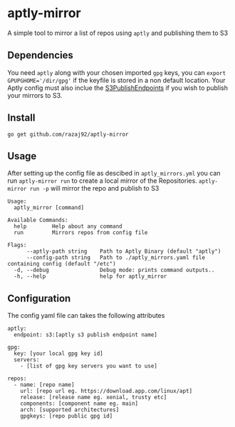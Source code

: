 # aptly-mirror

A simple tool to mirror a list of repos using `aptly` and publishing them to S3

## Dependencies

You need `aptly` along with your chosen imported `gpg` keys, you can `export GPUPGHOME='/dir/gpg'` if the keyfile is stored in a non default location. Your Aptly config must also inclue the [S3PublishEndpoints](https://www.aptly.info/doc/configuration/) if you wish to publish your mirrors to S3.

## Install

`go get github.com/razaj92/aptly-mirror`

## Usage

After setting up the config file as descibed in `aptly_mirrors.yml` you can run `aptly-mirror run` to create a local mirror of the Repositories. `aptly-mirror run -p` will mirror the repo and publish to S3

```
Usage:
  aptly_mirror [command]

Available Commands:
  help        Help about any command
  run         Mirrors repos from config file

Flags:
      --aptly-path string    Path to Aptly Binary (default "aptly")
      --config-path string   Path to ./aptly_mirrors.yaml file containing config (default "/etc")
  -d, --debug                Debug mode: prints command outputs..
  -h, --help                 help for aptly_mirror
```

## Configuration

The config yaml file can takes the following attributes

```
aptly:
  endpoint: s3:[aptly s3 publish endpoint name]

gpg:
  key: [your local gpg key id]
  servers:
    - [list of gpg key servers you want to use]

repos:
  - name: [repo name]
    url: [repo url eg. https://download.app.com/linux/apt]
    release: [release name eg. xenial, trusty etc]
    components: [component name eg. main]
    arch: [supported architectures]
    gpgkeys: [repo public gpg id]
```

